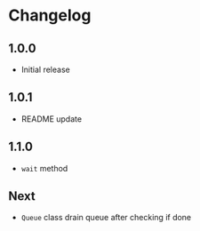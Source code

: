 # Changelog

## 1.0.0

* Initial release

## 1.0.1

* README update

## 1.1.0

* `wait` method

## Next

* `Queue` class drain queue after checking if done
